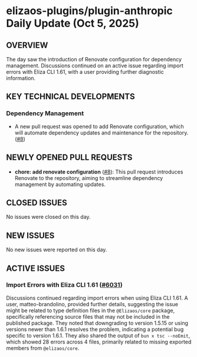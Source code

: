 # elizaos-plugins/plugin-anthropic Daily Update (Oct 5, 2025)
## OVERVIEW 
The day saw the introduction of Renovate configuration for dependency management. Discussions continued on an active issue regarding import errors with Eliza CLI 1.61, with a user providing further diagnostic information.

## KEY TECHNICAL DEVELOPMENTS

### Dependency Management
- A new pull request was opened to add Renovate configuration, which will automate dependency updates and maintenance for the repository. ([#8](https://github.com/elizaos-plugins/plugin-anthropic/pull/8))

## NEWLY OPENED PULL REQUESTS
- **chore: add renovate configuration** ([#8](https://github.com/elizaos-plugins/plugin-anthropic/pull/8)): This pull request introduces Renovate to the repository, aiming to streamline dependency management by automating updates.

## CLOSED ISSUES
No issues were closed on this day.

## NEW ISSUES
No new issues were reported on this day.

## ACTIVE ISSUES
### Import Errors with Eliza CLI 1.61 ([#6031](https://github.com/elizaos-plugins/plugin-anthropic/issues/6031))
Discussions continued regarding import errors when using Eliza CLI 1.61. A user, matteo-brandolino, provided further details, suggesting the issue might be related to type definition files in the `@Elizaos/core` package, specifically referencing source files that may not be included in the published package. They noted that downgrading to version 1.5.15 or using versions newer than 1.6.1 resolves the problem, indicating a potential bug specific to version 1.6.1. They also shared the output of `bun x tsc --noEmit`, which showed 28 errors across 4 files, primarily related to missing exported members from `@elizaos/core`.